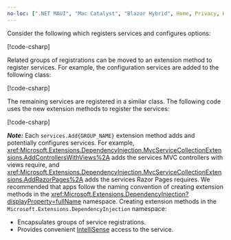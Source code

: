 ```yaml
---
no-loc: [".NET MAUI", "Mac Catalyst", "Blazor Hybrid", Home, Privacy, Kestrel, appsettings.json, "ASP.NET Core Identity", cookie, Cookie, Blazor, "Blazor Server", "Blazor WebAssembly", "Identity", "Let's Encrypt", Razor, SignalR]
---
```

<a name="csc"></a>

Consider the following which registers services and configures options:

[!code-csharp[](~/fundamentals/configuration/index/samples/6.x/ConfigSample/program.cs?name=snippet2)]

Related groups of registrations can be moved to an extension method to register services. For example, the configuration services are added to the following class:

[!code-csharp[](~/fundamentals/configuration/index/samples/6.x/ConfigSample/Options/MyConfigServiceCollectionExtensions.cs)]

The remaining services are registered in a similar class. The following code uses the new extension methods to register the services:

[!code-csharp[](~/fundamentals/configuration/index/samples/6.x/ConfigSample/program.cs?name=snippet3)]

**_Note:_** Each `services.Add{GROUP_NAME}` extension method adds and potentially configures services. For example, <xref:Microsoft.Extensions.DependencyInjection.MvcServiceCollectionExtensions.AddControllersWithViews%2A> adds the services MVC controllers with views require, and <xref:Microsoft.Extensions.DependencyInjection.MvcServiceCollectionExtensions.AddRazorPages%2A> adds the services Razor Pages requires. We recommended that apps follow the naming convention of creating extension methods in the <xref:Microsoft.Extensions.DependencyInjection?displayProperty=fullName> namespace. Creating extension methods in the `Microsoft.Extensions.DependencyInjection` namespace:

* Encapsulates groups of service registrations.
* Provides convenient [IntelliSense](/visualstudio/ide/using-intellisense) access to the service.
